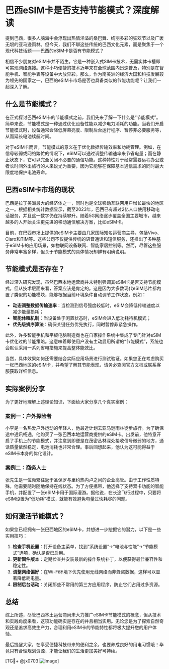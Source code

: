 # 巴西eSIM卡是否支持节能模式？深度解读

提到巴西，很多人脑海中会浮现出热情洋溢的桑巴舞、绚丽多彩的狂欢节以及广袤无垠的亚马逊雨林。但今天，我们不聊这些传统的巴西文化元素，而是聚焦于一个现代科技话题——巴西的eSIM卡是否有节能模式？

相信不少朋友对eSIM卡并不陌生。它是一种嵌入式SIM卡技术，无需实体卡槽即可实现网络连接。这种小巧便捷的技术近年来在全球范围内迅速普及，特别是在智能手机、智能手表等设备中大放异彩。那么，作为南美洲的经济大国和科技发展较为领先的国家之一，巴西的eSIM卡市场是否也具备类似的节能功能呢？让我们一起深入了解。

## 什么是节能模式？

在正式探讨巴西eSIM卡的节能模式之前，我们先来了解一下什么是“节能模式”。简单来说，节能模式是一种通过优化设备性能以减少电力消耗的功能。当我们开启节能模式时，设备通常会降低屏幕亮度、限制后台运行程序、暂停非必要服务等，从而延长电池续航时间。

对于eSIM卡而言，节能模式的意义在于优化数据传输效率和功耗管理。例如，在信号较弱或网络繁忙的情况下，eSIM可以通过调整传输速率来节省电量；而在静止状态下，它可以完全关闭不必要的通信功能。这种特性对于经常需要远程办公或者长时间外出旅行的人来说尤为重要，因为它能够在保障基本通信需求的同时最大限度地保护电池寿命。

## 巴西eSIM卡市场的现状

巴西是拉丁美洲最大的经济体之一，同时也是全球移动互联网用户增长最快的地区之一。根据相关统计数据显示，截至2023年，巴西已有超过2亿人口使用移动电话服务，并且这一数字仍在持续攀升。随着5G网络逐步覆盖全国主要城市，越来越多的人开始关注更先进的移动通信解决方案，比如eSIM卡。

目前，在巴西市场上提供的eSIM卡主要由几家国际知名运营商主导，包括Vivo、Claro和TIM等。这些公司不仅提供传统的语音通话和短信服务，还推出了多种基于eSIM卡的应用场景，如物联网设备联网、智能家居控制等。然而，尽管这些服务非常丰富多样，但关于节能模式的具体情况却鲜有明确说明。

## 节能模式是否存在？

经过深入研究发现，虽然巴西本地运营商并未特别强调其eSIM卡是否支持节能模式，但从技术层面来看，答案应该是肯定的。这是因为大多数现代eSIM芯片都内置了类似的功能模块，能够根据当前环境条件自动调节工作状态。例如：

- **动态调整数据传输速率**：当检测到信号强度较低时，eSIM会降低传输速度以减少能量损耗；
- **智能休眠机制**：当设备处于闲置状态时，eSIM会进入低功耗待机模式；
- **优先级排序算法**：确保关键任务优先执行，同时暂停非紧急操作。

此外，许多智能手机和平板电脑制造商也在自家操作系统中集成了专门针对eSIM卡优化过的节能策略。这意味着即使用户没有主动启用所谓的“节能模式”，系统也会默认采用一系列省电措施来提高整体能效比。

当然，具体效果如何还需要结合实际应用场景进行测试验证。如果您正在考虑购买一张巴西地区的eSIM卡，并希望了解其节能表现，请务必查阅官方文档或联系客服获取详细信息。

## 实际案例分享

为了更好地理解上述理论知识，下面给大家分享几个真实案例：

### 案例一：户外探险者
小李是一名热爱户外运动的年轻人，他最近计划去亚马逊雨林徒步旅行。为了确保途中通讯畅通，他购买了一张巴西本地运营商提供的eSIM卡。出发前，他特意开启了手机上的节能模式，并注意到即便是在茂密丛林深处接收信号微弱的地方，通话质量依然稳定，电池消耗也非常合理。事后回想起来，他认为这可能得益于eSIM卡本身的优化设计。

### 案例二：商务人士
张先生是一位频繁往返于圣保罗与里约热内卢之间的企业高管。由于工作性质特殊，他需要随时随地保持在线状态。为了方便携带，他选择了支持双卡功能的智能手机，并配置了一张eSIM卡用于国际漫游。据他说，在长途飞行过程中，只要将eSIM设置为“低功耗”模式，就能有效避免电量过快耗尽的问题。

## 如何激活节能模式？

如果您已经拥有一张巴西地区的eSIM卡，并想进一步挖掘它的潜力，以下是一些实用技巧：

1. **检查手机设置**：打开设备主菜单，找到“系统设置”→“电池与性能”→“节能模式”选项，确认是否已启用。
2. **更新固件版本**：定期检查并安装最新的操作系统补丁，以便获得最佳兼容性和稳定性。
3. **调整网络偏好**：在Wi-Fi环境下优先使用无线网络而非蜂窝数据，这样可以显著降低耗电量。
4. **限制后台活动**：关闭那些不常用的第三方应用程序，防止它们占用过多资源。

## 总结

综上所述，尽管巴西本土运营商尚未大力推广eSIM卡节能模式的概念，但从技术和实践角度来看，这项功能确实是存在的并且相当实用。无论您是为了探索自然奇观还是追求高效生产力，合理利用eSIM卡的节能特性都将极大提升您的用户体验。

最后提醒大家，在享受便捷科技带来的便利之余，也要养成良好的用电习惯哦！毕竟只有合理规划资源，才能让我们的生活更加美好可持续。

[TG💪+ @jx0703 ![Image](https://github.com/user-attachments/assets/dbca1d08-cadb-493c-b0ec-ad6f7a83f270)]